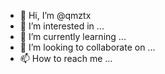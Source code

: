 - 👋 Hi, I’m @qmztx
- 👀 I’m interested in ...
- 🌱 I’m currently learning ...
- 💞️ I’m looking to collaborate on ...
- 📫 How to reach me ...

<!---
qmztx/qmztx is a ✨ special ✨ repository because its `README.md` (this file) appears on your GitHub profile.
You can click the Preview link to take a look at your changes.
--->
